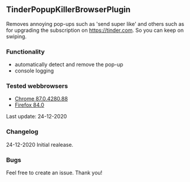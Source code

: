 ## TinderPopupKillerBrowserPlugin

Removes annoying pop-ups such as 'send super like' and others such as for upgrading the subscription on https://tinder.com. So you can keep on swiping.

### Functionality
- automatically detect and remove the pop-up
- console logging

### Tested webbrowsers
- [Chrome 87.0.4280.88](https://webkul.com/blog/how-to-install-the-unpacked-extension-in-chrome/)
- [Firefox 84.0](https://developer.mozilla.org/en-US/docs/Mozilla/Add-ons/WebExtensions/Your_first_WebExtension#Installing)

Last update: 24-12-2020

### Changelog
24-12-2020 Initial realease.

### Bugs
Feel free to create an issue. Thank you!
